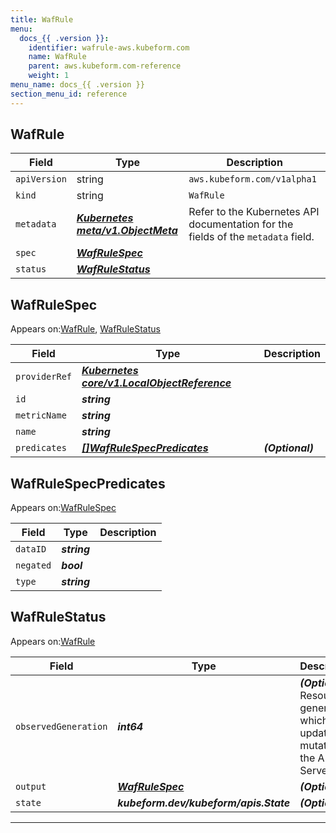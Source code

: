 ```yaml
---
title: WafRule
menu:
  docs_{{ .version }}:
    identifier: wafrule-aws.kubeform.com
    name: WafRule
    parent: aws.kubeform.com-reference
    weight: 1
menu_name: docs_{{ .version }}
section_menu_id: reference
---
```


## WafRule
| Field | Type | Description |
| ------ | ----- | ----------- |
| `apiVersion` | string | `aws.kubeform.com/v1alpha1` |
|    `kind` | string | `WafRule` |
| `metadata` | ***[Kubernetes meta/v1.ObjectMeta](https://kubernetes.io/docs/reference/generated/kubernetes-api/v1.13/#objectmeta-v1-meta)***|Refer to the Kubernetes API documentation for the fields of the `metadata` field.|
| `spec` | ***[WafRuleSpec](#wafrulespec)***||
| `status` | ***[WafRuleStatus](#wafrulestatus)***||
## WafRuleSpec

Appears on:[WafRule](#wafrule), [WafRuleStatus](#wafrulestatus)

| Field | Type | Description |
| ------ | ----- | ----------- |
| `providerRef` | ***[Kubernetes core/v1.LocalObjectReference](https://kubernetes.io/docs/reference/generated/kubernetes-api/v1.13/#localobjectreference-v1-core)***||
| `id` | ***string***||
| `metricName` | ***string***||
| `name` | ***string***||
| `predicates` | ***[[]WafRuleSpecPredicates](#wafrulespecpredicates)***| ***(Optional)*** |
## WafRuleSpecPredicates

Appears on:[WafRuleSpec](#wafrulespec)

| Field | Type | Description |
| ------ | ----- | ----------- |
| `dataID` | ***string***||
| `negated` | ***bool***||
| `type` | ***string***||
## WafRuleStatus

Appears on:[WafRule](#wafrule)

| Field | Type | Description |
| ------ | ----- | ----------- |
| `observedGeneration` | ***int64***| ***(Optional)*** Resource generation, which is updated on mutation by the API Server.|
| `output` | ***[WafRuleSpec](#wafrulespec)***| ***(Optional)*** |
| `state` | ***kubeform.dev/kubeform/apis.State***| ***(Optional)*** |
---

